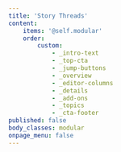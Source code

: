 ```yaml
---
title: 'Story Threads'
content:
    items: '@self.modular'
    order:
        custom:
            - _intro-text
            - _top-cta
            - _jump-buttons
            - _overview
            - _editor-columns
            - _details
            - _add-ons
            - _topics
            - _cta-footer
published: false
body_classes: modular
onpage_menu: false
---
```


